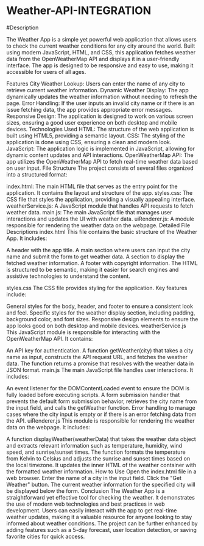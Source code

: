 # Weather-API-INTEGRATION

#Description

The Weather App is a simple yet powerful web application that allows users to check the current weather conditions for any city around the world. Built using modern JavaScript, HTML, and CSS, this application fetches weather data from the OpenWeatherMap API and displays it in a user-friendly interface. The app is designed to be responsive and easy to use, making it accessible for users of all ages.

Features
City Weather Lookup: Users can enter the name of any city to retrieve current weather information.
Dynamic Weather Display: The app dynamically updates the weather information without needing to refresh the page.
Error Handling: If the user inputs an invalid city name or if there is an issue fetching data, the app provides appropriate error messages.
Responsive Design: The application is designed to work on various screen sizes, ensuring a good user experience on both desktop and mobile devices.
Technologies Used
HTML: The structure of the web application is built using HTML5, providing a semantic layout.
CSS: The styling of the application is done using CSS, ensuring a clean and modern look.
JavaScript: The application logic is implemented in JavaScript, allowing for dynamic content updates and API interactions.
OpenWeatherMap API: The app utilizes the OpenWeatherMap API to fetch real-time weather data based on user input.
File Structure
The project consists of several files organized into a structured format:

index.html: The main HTML file that serves as the entry point for the application. It contains the layout and structure of the app.
styles.css: The CSS file that styles the application, providing a visually appealing interface.
weatherService.js: A JavaScript module that handles API requests to fetch weather data.
main.js: The main JavaScript file that manages user interactions and updates the UI with weather data.
uiRenderer.js: A module responsible for rendering the weather data on the webpage.
Detailed File Descriptions
index.html
This file contains the basic structure of the Weather App. It includes:

A header with the app title.
A main section where users can input the city name and submit the form to get weather data.
A section to display the fetched weather information.
A footer with copyright information.
The HTML is structured to be semantic, making it easier for search engines and assistive technologies to understand the content.

styles.css
The CSS file provides styling for the application. Key features include:

General styles for the body, header, and footer to ensure a consistent look and feel.
Specific styles for the weather display section, including padding, background color, and font sizes.
Responsive design elements to ensure the app looks good on both desktop and mobile devices.
weatherService.js
This JavaScript module is responsible for interacting with the OpenWeatherMap API. It contains:

An API key for authentication.
A function getWeather(city) that takes a city name as input, constructs the API request URL, and fetches the weather data. The function returns a promise that resolves with the weather data in JSON format.
main.js
The main JavaScript file handles user interactions. It includes:

An event listener for the DOMContentLoaded event to ensure the DOM is fully loaded before executing scripts.
A form submission handler that prevents the default form submission behavior, retrieves the city name from the input field, and calls the getWeather function.
Error handling to manage cases where the city input is empty or if there is an error fetching data from the API.
uiRenderer.js
This module is responsible for rendering the weather data on the webpage. It includes:

A function displayWeather(weatherData) that takes the weather data object and extracts relevant information such as temperature, humidity, wind speed, and sunrise/sunset times.
The function formats the temperature from Kelvin to Celsius and adjusts the sunrise and sunset times based on the local timezone.
It updates the inner HTML of the weather container with the formatted weather information.
How to Use
Open the index.html file in a web browser.
Enter the name of a city in the input field.
Click the "Get Weather" button.
The current weather information for the specified city will be displayed below the form.
Conclusion
The Weather App is a straightforward yet effective tool for checking the weather. It demonstrates the use of modern web technologies and best practices in web development. Users can easily interact with the app to get real-time weather updates, making it a valuable resource for anyone looking to stay informed about weather conditions. The project can be further enhanced by adding features such as a 5-day forecast, user location detection, or saving favorite cities for quick access.
